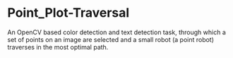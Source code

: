 # Point_Plot-Traversal
An OpenCV based color detection and text detection task, through which a set of points on an image are selected and a small robot (a point robot) traverses in the most optimal path.
